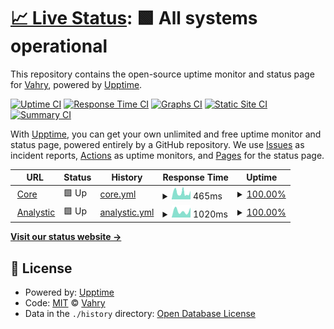 # [📈 Live Status](https://uptime.vahryiskandar.my.id): <!--live status--> **🟩 All systems operational**

This repository contains the open-source uptime monitor and status page for [Vahry](https://uptime.vahryiskandar.my.id), powered by [Upptime](https://github.com/upptime/upptime).

[![Uptime CI](https://github.com/Vahry/upptimes/workflows/Uptime%20CI/badge.svg)](https://github.com/Vahry/upptimes/actions?query=workflow%3A%22Uptime+CI%22)
[![Response Time CI](https://github.com/Vahry/upptimes/workflows/Response%20Time%20CI/badge.svg)](https://github.com/Vahry/upptimes/actions?query=workflow%3A%22Response+Time+CI%22)
[![Graphs CI](https://github.com/Vahry/upptimes/workflows/Graphs%20CI/badge.svg)](https://github.com/Vahry/upptimes/actions?query=workflow%3A%22Graphs+CI%22)
[![Static Site CI](https://github.com/Vahry/upptimes/workflows/Static%20Site%20CI/badge.svg)](https://github.com/Vahry/upptimes/actions?query=workflow%3A%22Static+Site+CI%22)
[![Summary CI](https://github.com/Vahry/upptimes/workflows/Summary%20CI/badge.svg)](https://github.com/Vahry/upptimes/actions?query=workflow%3A%22Summary+CI%22)

With [Upptime](https://upptime.js.org), you can get your own unlimited and free uptime monitor and status page, powered entirely by a GitHub repository. We use [Issues](https://github.com/Vahry/upptimes/issues) as incident reports, [Actions](https://github.com/Vahry/upptimes/actions) as uptime monitors, and [Pages](https://uptime.vahryiskandar.my.id) for the status page.

<!--start: status pages-->
<!-- This summary is generated by Upptime (https://github.com/upptime/upptime) -->
<!-- Do not edit this manually, your changes will be overwritten -->
<!-- prettier-ignore -->
| URL | Status | History | Response Time | Uptime |
| --- | ------ | ------- | ------------- | ------ |
| <img alt="" src="https://favicons.githubusercontent.com/vahryiskandar.my.id" height="13"> [Core](https://vahryiskandar.my.id/) | 🟩 Up | [core.yml](https://github.com/DemuraAIdev/upmtimes/commits/HEAD/history/core.yml) | <details><summary><img alt="Response time graph" src="./graphs/core/response-time-week.png" height="20"> 465ms</summary><br><a href="https://uptime.vahryiskandar.my.id/history/core"><img alt="Response time 465" src="https://img.shields.io/endpoint?url=https%3A%2F%2Fraw.githubusercontent.com%2FDemuraAIdev%2Fupmtimes%2FHEAD%2Fapi%2Fcore%2Fresponse-time.json"></a><br><a href="https://uptime.vahryiskandar.my.id/history/core"><img alt="24-hour response time 465" src="https://img.shields.io/endpoint?url=https%3A%2F%2Fraw.githubusercontent.com%2FDemuraAIdev%2Fupmtimes%2FHEAD%2Fapi%2Fcore%2Fresponse-time-day.json"></a><br><a href="https://uptime.vahryiskandar.my.id/history/core"><img alt="7-day response time 465" src="https://img.shields.io/endpoint?url=https%3A%2F%2Fraw.githubusercontent.com%2FDemuraAIdev%2Fupmtimes%2FHEAD%2Fapi%2Fcore%2Fresponse-time-week.json"></a><br><a href="https://uptime.vahryiskandar.my.id/history/core"><img alt="30-day response time 465" src="https://img.shields.io/endpoint?url=https%3A%2F%2Fraw.githubusercontent.com%2FDemuraAIdev%2Fupmtimes%2FHEAD%2Fapi%2Fcore%2Fresponse-time-month.json"></a><br><a href="https://uptime.vahryiskandar.my.id/history/core"><img alt="1-year response time 465" src="https://img.shields.io/endpoint?url=https%3A%2F%2Fraw.githubusercontent.com%2FDemuraAIdev%2Fupmtimes%2FHEAD%2Fapi%2Fcore%2Fresponse-time-year.json"></a></details> | <details><summary><a href="https://uptime.vahryiskandar.my.id/history/core">100.00%</a></summary><a href="https://uptime.vahryiskandar.my.id/history/core"><img alt="All-time uptime 100.00%" src="https://img.shields.io/endpoint?url=https%3A%2F%2Fraw.githubusercontent.com%2FDemuraAIdev%2Fupmtimes%2FHEAD%2Fapi%2Fcore%2Fuptime.json"></a><br><a href="https://uptime.vahryiskandar.my.id/history/core"><img alt="24-hour uptime 100.00%" src="https://img.shields.io/endpoint?url=https%3A%2F%2Fraw.githubusercontent.com%2FDemuraAIdev%2Fupmtimes%2FHEAD%2Fapi%2Fcore%2Fuptime-day.json"></a><br><a href="https://uptime.vahryiskandar.my.id/history/core"><img alt="7-day uptime 100.00%" src="https://img.shields.io/endpoint?url=https%3A%2F%2Fraw.githubusercontent.com%2FDemuraAIdev%2Fupmtimes%2FHEAD%2Fapi%2Fcore%2Fuptime-week.json"></a><br><a href="https://uptime.vahryiskandar.my.id/history/core"><img alt="30-day uptime 100.00%" src="https://img.shields.io/endpoint?url=https%3A%2F%2Fraw.githubusercontent.com%2FDemuraAIdev%2Fupmtimes%2FHEAD%2Fapi%2Fcore%2Fuptime-month.json"></a><br><a href="https://uptime.vahryiskandar.my.id/history/core"><img alt="1-year uptime 100.00%" src="https://img.shields.io/endpoint?url=https%3A%2F%2Fraw.githubusercontent.com%2FDemuraAIdev%2Fupmtimes%2FHEAD%2Fapi%2Fcore%2Fuptime-year.json"></a></details>
| <img alt="" src="https://favicons.githubusercontent.com/umami.vahryiskandar.my.id" height="13"> [Analystic](http://umami.vahryiskandar.my.id/) | 🟩 Up | [analystic.yml](https://github.com/DemuraAIdev/upmtimes/commits/HEAD/history/analystic.yml) | <details><summary><img alt="Response time graph" src="./graphs/analystic/response-time-week.png" height="20"> 1020ms</summary><br><a href="https://uptime.vahryiskandar.my.id/history/analystic"><img alt="Response time 1020" src="https://img.shields.io/endpoint?url=https%3A%2F%2Fraw.githubusercontent.com%2FDemuraAIdev%2Fupmtimes%2FHEAD%2Fapi%2Fanalystic%2Fresponse-time.json"></a><br><a href="https://uptime.vahryiskandar.my.id/history/analystic"><img alt="24-hour response time 1020" src="https://img.shields.io/endpoint?url=https%3A%2F%2Fraw.githubusercontent.com%2FDemuraAIdev%2Fupmtimes%2FHEAD%2Fapi%2Fanalystic%2Fresponse-time-day.json"></a><br><a href="https://uptime.vahryiskandar.my.id/history/analystic"><img alt="7-day response time 1020" src="https://img.shields.io/endpoint?url=https%3A%2F%2Fraw.githubusercontent.com%2FDemuraAIdev%2Fupmtimes%2FHEAD%2Fapi%2Fanalystic%2Fresponse-time-week.json"></a><br><a href="https://uptime.vahryiskandar.my.id/history/analystic"><img alt="30-day response time 1020" src="https://img.shields.io/endpoint?url=https%3A%2F%2Fraw.githubusercontent.com%2FDemuraAIdev%2Fupmtimes%2FHEAD%2Fapi%2Fanalystic%2Fresponse-time-month.json"></a><br><a href="https://uptime.vahryiskandar.my.id/history/analystic"><img alt="1-year response time 1020" src="https://img.shields.io/endpoint?url=https%3A%2F%2Fraw.githubusercontent.com%2FDemuraAIdev%2Fupmtimes%2FHEAD%2Fapi%2Fanalystic%2Fresponse-time-year.json"></a></details> | <details><summary><a href="https://uptime.vahryiskandar.my.id/history/analystic">100.00%</a></summary><a href="https://uptime.vahryiskandar.my.id/history/analystic"><img alt="All-time uptime 100.00%" src="https://img.shields.io/endpoint?url=https%3A%2F%2Fraw.githubusercontent.com%2FDemuraAIdev%2Fupmtimes%2FHEAD%2Fapi%2Fanalystic%2Fuptime.json"></a><br><a href="https://uptime.vahryiskandar.my.id/history/analystic"><img alt="24-hour uptime 100.00%" src="https://img.shields.io/endpoint?url=https%3A%2F%2Fraw.githubusercontent.com%2FDemuraAIdev%2Fupmtimes%2FHEAD%2Fapi%2Fanalystic%2Fuptime-day.json"></a><br><a href="https://uptime.vahryiskandar.my.id/history/analystic"><img alt="7-day uptime 100.00%" src="https://img.shields.io/endpoint?url=https%3A%2F%2Fraw.githubusercontent.com%2FDemuraAIdev%2Fupmtimes%2FHEAD%2Fapi%2Fanalystic%2Fuptime-week.json"></a><br><a href="https://uptime.vahryiskandar.my.id/history/analystic"><img alt="30-day uptime 100.00%" src="https://img.shields.io/endpoint?url=https%3A%2F%2Fraw.githubusercontent.com%2FDemuraAIdev%2Fupmtimes%2FHEAD%2Fapi%2Fanalystic%2Fuptime-month.json"></a><br><a href="https://uptime.vahryiskandar.my.id/history/analystic"><img alt="1-year uptime 100.00%" src="https://img.shields.io/endpoint?url=https%3A%2F%2Fraw.githubusercontent.com%2FDemuraAIdev%2Fupmtimes%2FHEAD%2Fapi%2Fanalystic%2Fuptime-year.json"></a></details>

<!--end: status pages-->

[**Visit our status website →**](https://uptime.vahryiskandar.my.id)

## 📄 License

- Powered by: [Upptime](https://github.com/upptime/upptime)
- Code: [MIT](./LICENSE) © [Vahry](https://uptime.vahryiskandar.my.id)
- Data in the `./history` directory: [Open Database License](https://opendatacommons.org/licenses/odbl/1-0/)
